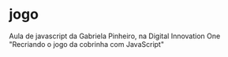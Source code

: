 # jogo

Aula de javascript da Gabriela Pinheiro, na Digital Innovation One "Recriando o jogo da cobrinha com JavaScript"

